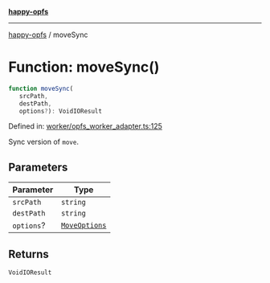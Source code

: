 [**happy-opfs**](../README.md)

***

[happy-opfs](../README.md) / moveSync

# Function: moveSync()

```ts
function moveSync(
   srcPath, 
   destPath, 
   options?): VoidIOResult
```

Defined in: [worker/opfs\_worker\_adapter.ts:125](https://github.com/JiangJie/happy-opfs/blob/7d6f4902eef2f34868c7991f5501261a1d1ff67a/src/worker/opfs_worker_adapter.ts#L125)

Sync version of `move`.

## Parameters

| Parameter | Type |
| ------ | ------ |
| `srcPath` | `string` |
| `destPath` | `string` |
| `options`? | [`MoveOptions`](../interfaces/MoveOptions.md) |

## Returns

`VoidIOResult`

